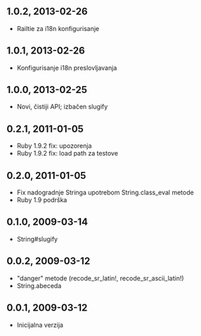 ## 1.0.2, 2013-02-26
* Railtie za i18n konfigurisanje

## 1.0.1, 2013-02-26
* Konfigurisanje i18n preslovljavanja

## 1.0.0, 2013-02-25
* Novi, čistiji API; izbačen slugify

## 0.2.1, 2011-01-05
* Ruby 1.9.2 fix: upozorenja
* Ruby 1.9.2 fix: load path za testove

## 0.2.0, 2011-01-05
* Fix nadogradnje Stringa upotrebom String.class_eval metode
* Ruby 1.9 podrška

## 0.1.0, 2009-03-14
* String#slugify

## 0.0.2, 2009-03-12
* "danger" metode (recode_sr_latin!, recode_sr_ascii_latin!)
* String.abeceda

## 0.0.1, 2009-03-12
* Inicijalna verzija

